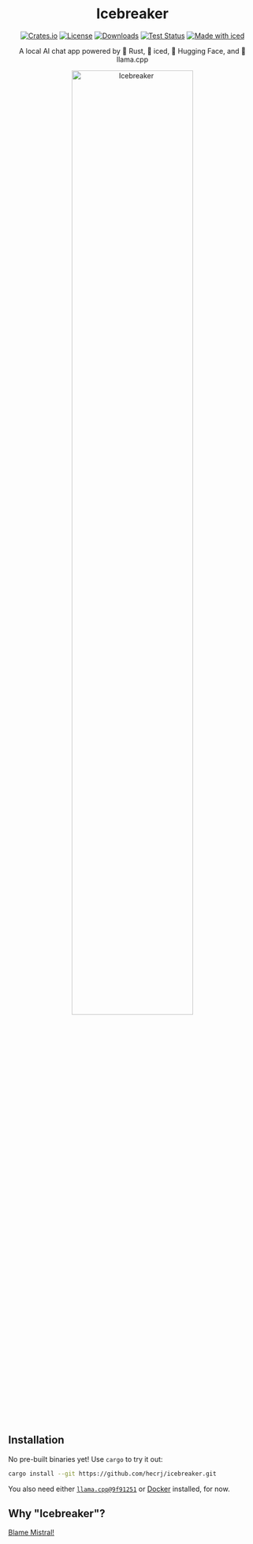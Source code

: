 <div align="center">

# Icebreaker

[![Crates.io](https://img.shields.io/crates/v/icebreaker.svg)](https://crates.io/crates/icebreaker)
[![License](https://img.shields.io/crates/l/icebreaker.svg)](https://github.com/hecrj/icebreaker/blob/master/LICENSE)
[![Downloads](https://img.shields.io/crates/d/icebreaker.svg)](https://crates.io/crates/icebreaker)
[![Test Status](https://img.shields.io/github/actions/workflow/status/hecrj/icebreaker/test.yml?branch=master&event=push&label=test)](https://github.com/hecrj/icebreaker/actions)
[![Made with iced](https://iced.rs/badge.svg)](https://github.com/iced-rs/iced)

A local AI chat app powered by 🦀 Rust, 🧊 iced, 🤗 Hugging Face, and 🦙 llama.cpp

<img alt="Icebreaker" src="assets/showcase.gif" width="70%">

</div>

## Installation

No pre-built binaries yet! Use `cargo` to try it out:

```bash
cargo install --git https://github.com/hecrj/icebreaker.git
```

You also need either [`llama.cpp@9f91251`] or [Docker] installed, for now.

[`llama.cpp@9f91251`]: https://github.com/ggerganov/llama.cpp/tree/9f912511bc9414fa7a3c521378b6388cd932b58d
[Docker]: https://www.docker.com/


## Why "Icebreaker"?

[Blame Mistral!](assets/naming.png)
